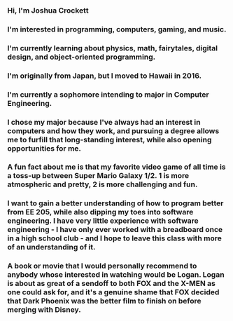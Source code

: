 ### Hi, I'm Joshua Crockett
### I'm interested in programming, computers, gaming, and music.
### I'm currently learning about physics, math, fairytales, digital design, and object-oriented programming.
### I'm originally from Japan, but I moved to Hawaii in 2016.
### I'm currently a sophomore intending to major in Computer Engineering.
### I chose my major because I've always had an interest in computers and how they work, and pursuing a degree allows me to furfill that long-standing interest, while also opening opportunities for me.
### A fun fact about me is that my favorite video game of all time is a toss-up between Super Mario Galaxy 1/2. 1 is more atmospheric and pretty, 2 is more challenging and fun.
### I want to gain a better understanding of how to program better from EE 205, while also dipping my toes into software engineering. I have very little experience with software engineering - I have only ever worked with a breadboard once in a high school club - and I hope to leave this class with more of an understanding of it.
### A book or movie that I would personally recommend to anybody whose interested in watching would be Logan. Logan is about as great of a sendoff to both FOX and the X-MEN as one could ask for, and it's a genuine shame that FOX decided that Dark Phoenix was the better film to finish on before merging with Disney.

<!--
**JoshCrockett/joshcrockett** is a ✨ _special_ ✨ repository because its `README.md` (this file) appears on your GitHub profile.

Here are some ideas to get you started:

- 🔭 I’m currently working on ...
- 🌱 I’m currently learning ...
- 👯 I’m looking to collaborate on ...
- 🤔 I’m looking for help with ...
- 💬 Ask me about ...
- 📫 How to reach me: ...
- 😄 Pronouns: ...
- ⚡ Fun fact: ...
-->
